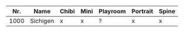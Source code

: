 | Nr.  | Name     | Chibi | Mini | Playroom | Portrait | Spine |
| ---- | -------- | ----- | ---- | -------- | -------- | ----- |
| 1000 | Sichigen | x     | x    | ?        | x        | x     |
